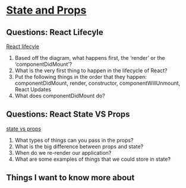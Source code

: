 # [State and Props](https://canvas.instructure.com/courses/3385247/discussion_topics/12410576?module_item_id=52730790)

## Questions: React Lifecyle   
[React lifecyle](https://medium.com/@joshuablankenshipnola/react-component-lifecycle-events-cb77e670a093)

1. Based off the diagram, what happens first, the ‘render’ or the ‘componentDidMount’?
2. What is the very first thing to happen in the lifecycle of React?
3. Put the following things in the order that they happen: componentDidMount, render, constructor, componentWillUnmount, React Updates
4. What does componentDidMount do?

## Questions: React State VS Props
[state vs props](https://www.youtube.com/watch?v=IYvD9oBCuJI)

1. What types of things can you pass in the props?
2. What is the big difference between props and state?
3. When do we re-render our application?
4. What are some examples of things that we could store in state?

## Things I want to know more about
